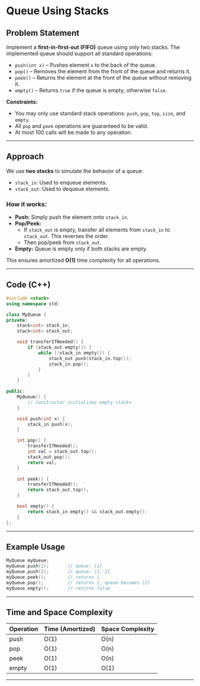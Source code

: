 # Queue Using Stacks

## Problem Statement

Implement a **first-in-first-out (FIFO)** queue using only two stacks. The implemented queue should support all standard operations:

- `push(int x)` – Pushes element `x` to the back of the queue.
- `pop()` – Removes the element from the front of the queue and returns it.
- `peek()` – Returns the element at the front of the queue without removing it.
- `empty()` – Returns `true` if the queue is empty, otherwise `false`.

**Constraints:**
- You may only use standard stack operations: `push`, `pop`, `top`, `size`, and `empty`.
- All `pop` and `peek` operations are guaranteed to be valid.
- At most 100 calls will be made to any operation.

---

## Approach

We use **two stacks** to simulate the behavior of a queue:

- `stack_in`: Used to enqueue elements.
- `stack_out`: Used to dequeue elements.

### How it works:

- **Push:** Simply push the element onto `stack_in`.
- **Pop/Peek:**
  - If `stack_out` is empty, transfer all elements from `stack_in` to `stack_out`. This reverses the order.
  - Then pop/peek from `stack_out`.
- **Empty:** Queue is empty only if both stacks are empty.

This ensures amortized **O(1)** time complexity for all operations.

---

## Code (C++)

```cpp
#include <stack>
using namespace std;

class MyQueue {
private:
    stack<int> stack_in;
    stack<int> stack_out;

    void transferIfNeeded() {
        if (stack_out.empty()) {
            while (!stack_in.empty()) {
                stack_out.push(stack_in.top());
                stack_in.pop();
            }
        }
    }

public:
    MyQueue() {
        // Constructor initializes empty stacks
    }

    void push(int x) {
        stack_in.push(x);
    }

    int pop() {
        transferIfNeeded();
        int val = stack_out.top();
        stack_out.pop();
        return val;
    }

    int peek() {
        transferIfNeeded();
        return stack_out.top();
    }

    bool empty() {
        return stack_in.empty() && stack_out.empty();
    }
};
````

---

## Example Usage

```cpp
MyQueue myQueue;
myQueue.push(1);       // queue: [1]
myQueue.push(2);       // queue: [1, 2]
myQueue.peek();        // returns 1
myQueue.pop();         // returns 1, queue becomes [2]
myQueue.empty();       // returns false
```

---

## Time and Space Complexity

| Operation | Time (Amortized) | Space Complexity |
| --------- | ---------------- | ---------------- |
| push      | O(1)             | O(n)             |
| pop       | O(1)             | O(n)             |
| peek      | O(1)             | O(n)             |
| empty     | O(1)             | O(1)             |

---
